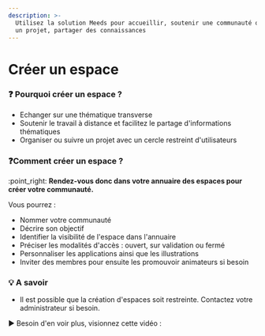 ```yaml
---
description: >-
  Utilisez la solution Meeds pour accueillir, soutenir une communauté ou suivre
  un projet, partager des connaissances
---
```


# Créer un espace

### :question: Pourquoi créer un espace ?

* Echanger sur une thématique transverse
* Soutenir le travail à distance et facilitez le partage d'informations thématiques
* Organiser ou suivre un projet avec un cercle restreint d'utilisateurs

### :question:Comment créer un espace ?

:point\_right: **Rendez-vous donc dans votre annuaire des espaces pour créer votre communauté.**

Vous pourrez :

* Nommer votre communauté
* Décrire son objectif&#x20;
* Identifier la visibilité de l'espace dans l'annuaire
* Préciser les modalités d'accès : ouvert, sur validation ou fermé
* Personnaliser les applications ainsi que les illustrations
* Inviter des membres pour ensuite les promouvoir animateurs si besoin

### 💡 A savoir

* Il est possible que la création d'espaces soit restreinte. Contactez votre administrateur si besoin.

&#x20;▶ Besoin d'en voir plus, visionnez cette vidéo :&#x20;
